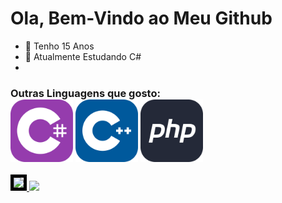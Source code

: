 # Ola, Bem-Vindo ao Meu Github
- 🫠 Tenho 15 Anos
- 📖 Atualmente Estudando C#
- 
<h3> Outras Linguagens que gosto: <br>
<div>
  
  <img width="100" height="100" src="https://github.com/tandpfun/skill-icons/blob/main/icons/CS.svg">
  <img width="100" height="100" src="https://github.com/tandpfun/skill-icons/blob/main/icons/CPP.svg">
  <img src= "https://github.com/tandpfun/skill-icons/blob/main/icons/PHP-Dark.svg" width="100" height="100"> 
  
<div>
  
  </h3>
<div> 
  <a href="https://www.youtube.com/@ryanwards" target="_blank"><img src="https://img.shields.io/badge/YouTube-FF0000?style=for-the-badge&logo=youtube&logoColor=white" target="_blank" style="border:5px solid black"/a>
  <a href="https://instagram.com/ryan.vicente_" target="_blank"><img src="https://img.shields.io/badge/-Instagram-%23E4405F?style=for-the-badge&logo=instagram&logoColor=white" target="_blank"></a>
</div>

